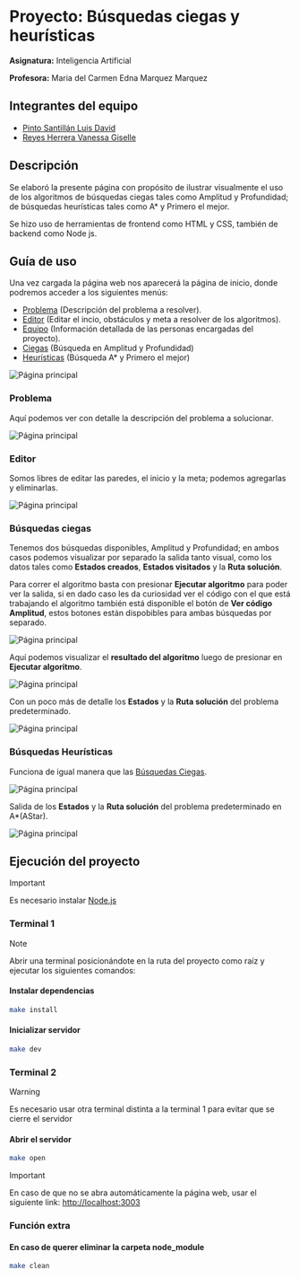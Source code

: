 # Proyecto: Búsquedas ciegas y heurísticas

**Asignatura:** Inteligencia Artificial

**Profesora:** Maria del Carmen Edna Marquez Marquez

## Integrantes del equipo

* [Pinto Santillán Luis David](https://github.com/davidmozzafiato)
* [Reyes Herrera Vanessa Giselle](https://github.com/gigiwi)

## Descripción

Se elaboró la presente página con propósito de ilustrar visualmente el uso de los algoritmos de búsquedas ciegas tales como Amplitud y Profundidad; de búsquedas heurísticas tales como A* y Primero el mejor.

Se hizo uso de herramientas de frontend como HTML y CSS, también de backend como Node js.

## Guía de uso

Una vez cargada la página web nos aparecerá la página de inicio, donde podremos acceder a los siguientes menús:

* [Problema](#problema) (Descripción del problema a resolver).
* [Editor](#editor) (Editar el incio, obstáculos y meta a resolver de los algoritmos).
* [Equipo](#integrantes-del-equipo) (Información detallada de las personas encargadas del proyecto).
* [Ciegas](#búsquedas-ciegas) (Búsqueda en Amplitud y Profundidad)
* [Heurísticas](#búsquedas-heurísticas) (Búsqueda A* y Primero el mejor)

![Página principal](https://raw.github.com/davidmozzafiato/Blind_heuristic_search_proyect/blob/main/Images/1-MainPage.png)

### Problema

Aquí podemos ver con detalle la descripción del problema a solucionar.

![Página principal](/Images/2-Problema.png)

### Editor

Somos libres de editar las paredes, el inicio y la meta; podemos agregarlas y eliminarlas.

![Página principal](/Images/3-Editor.png)

### Búsquedas ciegas

Tenemos dos búsquedas disponibles, Amplitud y Profundidad; en ambos casos podemos visualizar por separado la salida tanto visual, como los datos tales como **Estados creados**, **Estados visitados** y la **Ruta solución**.

Para correr el algoritmo basta con presionar **Ejecutar algoritmo** para poder ver la salida, si en dado caso les da curiosidad ver el código con el que está trabajando el algoritmo también está disponible el botón de **Ver código Amplitud**, estos botones están dispobibles para ambas búsquedas por separado.

![Página principal](/Images/4-Amplitud.png)

Aquí podemos visualizar el **resultado del algoritmo** luego de presionar en **Ejecutar algoritmo**.

![Página principal](/Images/4-AmplitudRun.png)

Con un poco más de detalle los **Estados** y la **Ruta solución** del problema predeterminado.

![Página principal](/Images/4-AmplitudRunResults.png)

### Búsquedas Heurísticas

Funciona de igual manera que las [Búsquedas Ciegas](#búsquedas-ciegas).

![Página principal](/Images/5-AStarRun.png)

Salida de los **Estados** y la **Ruta solución** del problema predeterminado en A*(AStar).

![Página principal](/Images/5-AStarRunResults.png)

## Ejecución del proyecto

> [!IMPORTANT]
> Es necesario instalar [Node.js](https://nodejs.org/es/download)

### Terminal 1

> [!NOTE]
> Abrir una terminal posicionándote en la ruta del proyecto como raíz y ejecutar los siguientes comandos:

#### Instalar dependencias

```bash
make install
```

#### Inicializar servidor

```bash
make dev
```

### Terminal 2

> [!WARNING]
> Es necesario usar otra terminal distinta a la terminal 1 para evitar que se cierre el servidor

#### Abrir el servidor

```bash
make open
```

> [!IMPORTANT]
> En caso de que no se abra automáticamente la página web, usar el siguiente link:
> [http://localhost:3003](http://localhost:3003)

### Función extra

#### En caso de querer eliminar la carpeta node_module

```bash
make clean
```
